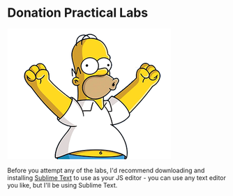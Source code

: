 
# Donation Practical Labs

![](homer.gif)

Before you attempt any of the labs, I'd recommend downloading and installing [Sublime Text](http://www.sublimetext.com) to use as your JS editor - you can use any text editor you like, but I'll be using Sublime Text.